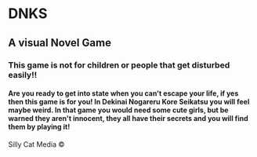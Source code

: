 # DNKS
## A visual Novel Game
### This game is not for children or people that get disturbed easily!!
#### Are you ready to get into state when you can't escape your life, if yes then this game is for you!  In Dekinai Nogareru Kore Seikatsu you will feel maybe weird. In that game you would need some cute girls, but be warned they aren't innocent, they all have their secrets and you will find them by playing it!

Silly Cat Media ©
